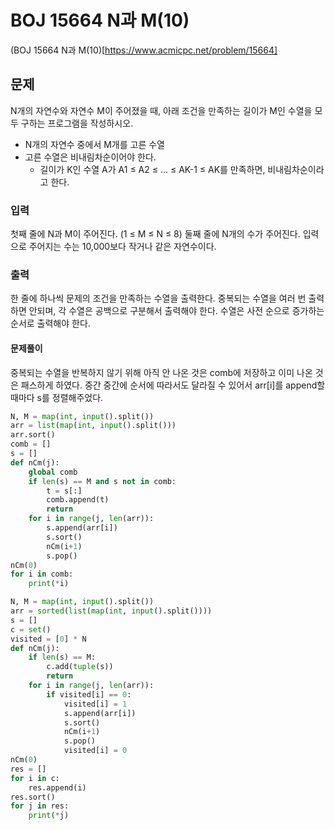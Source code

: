 # BOJ 15664 N과 M(10)  
(BOJ 15664 N과 M(10)[https://www.acmicpc.net/problem/15664]
## 문제
N개의 자연수와 자연수 M이 주어졌을 때, 아래 조건을 만족하는 길이가 M인 수열을 모두 구하는 프로그램을 작성하시오.
- N개의 자연수 중에서 M개를 고른 수열
- 고른 수열은 비내림차순이어야 한다.
    - 길이가 K인 수열 A가 A1 ≤ A2 ≤ ... ≤ AK-1 ≤ AK를 만족하면, 비내림차순이라고 한다.

### 입력
첫째 줄에 N과 M이 주어진다. (1 ≤ M ≤ N ≤ 8)
둘째 줄에 N개의 수가 주어진다. 입력으로 주어지는 수는 10,000보다 작거나 같은 자연수이다.

### 출력
한 줄에 하나씩 문제의 조건을 만족하는 수열을 출력한다. 중복되는 수열을 여러 번 출력하면 안되며, 각 수열은 공백으로 구분해서 출력해야 한다.
수열은 사전 순으로 증가하는 순서로 출력해야 한다.

#### 문제풀이 
중복되는 수열을 반복하지 않기 위해 아직 안 나온 것은 comb에 저장하고 이미 나온 것은 패스하게 하였다. 중간 중간에 순서에 따라서도 달라질 수 있어서 arr[i]를 append할 때마다 s를 정렬해주었다. 
```python
N, M = map(int, input().split())
arr = list(map(int, input().split()))
arr.sort()
comb = []
s = []
def nCm(j):
    global comb
    if len(s) == M and s not in comb:
        t = s[:]
        comb.append(t)
        return
    for i in range(j, len(arr)):
        s.append(arr[i])
        s.sort()
        nCm(i+1)
        s.pop()
nCm(0)
for i in comb:
    print(*i)
```
```python
N, M = map(int, input().split())
arr = sorted(list(map(int, input().split())))
s = []
c = set()
visited = [0] * N
def nCm(j):
    if len(s) == M:
        c.add(tuple(s))
        return
    for i in range(j, len(arr)):
        if visited[i] == 0:
            visited[i] = 1
            s.append(arr[i])
            s.sort()
            nCm(i+1)
            s.pop()
            visited[i] = 0
nCm(0)
res = []
for i in c:
    res.append(i)
res.sort()
for j in res:
    print(*j)
```